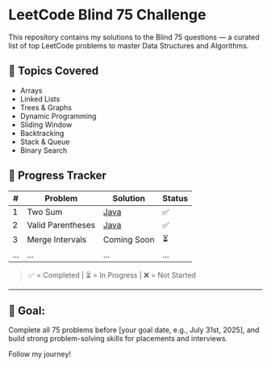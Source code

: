 # LeetCode Blind 75 Challenge

This repository contains my solutions to the Blind 75 questions — a curated list of top LeetCode problems to master Data Structures and Algorithms.

## 🧠 Topics Covered
- Arrays
- Linked Lists
- Trees & Graphs
- Dynamic Programming
- Sliding Window
- Backtracking
- Stack & Queue
- Binary Search

## 🚀 Progress Tracker

| # | Problem | Solution | Status |
|--|---------|----------|--------|
| 1 | Two Sum | [Java](solutions/1_Two_Sum.java) | ✅ |
| 2 | Valid Parentheses | [Java](solutions/2_Valid_Parentheses.java) | ✅ |
| 3 | Merge Intervals | Coming Soon | ⏳ |
| ... | ... | ... | ... |

> ✅ = Completed | ⏳ = In Progress | ❌ = Not Started

---

## 📌 Goal:
Complete all 75 problems before [your goal date, e.g., July 31st, 2025], and build strong problem-solving skills for placements and interviews.

Follow my journey!
